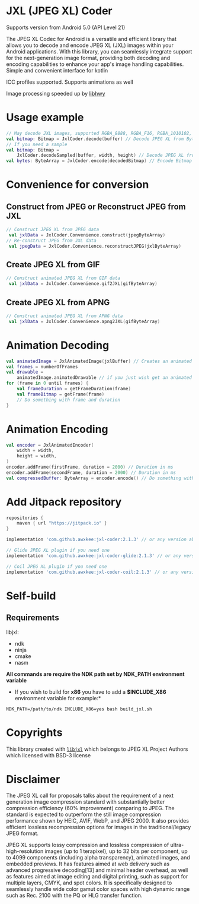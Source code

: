 # JXL (JPEG XL) Coder

Supports version from Android 5.0 (API Level 21)

The JPEG XL Codec for Android is a versatile and efficient library that allows you to decode and
encode JPEG XL (JXL) images within your Android applications. With this library, you can seamlessly
integrate support for the next-generation image format, providing both decoding and encoding
capabilities to enhance your app's image handling capabilities. Simple and convenient interface for kotlin

ICC profiles supported. Supports animations as well

Image processing speeded up by [libhwy](https://github.com/google/highway)

# Usage example

```kotlin
// May decode JXL images, supported RGBA_8888, RGBA_F16, RGBA_1010102, RGB_565, HARDWARE
val bitmap: Bitmap = JxlCoder.decode(buffer) // Decode JPEG XL from ByteArray
// If you need a sample
val bitmap: Bitmap =
    JxlCoder.decodeSampled(buffer, width, height) // Decode JPEG XL from ByteArray with given size
val bytes: ByteArray = JxlCoder.encode(decodedBitmap) // Encode Bitmap to JPEG XL
```

# Convenience for conversion

## Construct from JPEG or Reconstruct JPEG from JXL
```kotlin
// Construct JPEG XL from JPEG data
 val jxlData = JxlCoder.Convenience.construct(jpegByteArray)
// Re-construct JPEG from JXL data
 val jpegData = JxlCoder.Convenience.reconstructJPEG(jxlByteArray)
```

## Create JPEG XL from GIF
```kotlin
// Construct animated JPEG XL from GIF data
 val jxlData = JxlCoder.Convenience.gif2JXL(gifByteArray)
```

## Create JPEG XL from APNG
```kotlin
// Construct animated JPEG XL from APNG data
 val jxlData = JxlCoder.Convenience.apng2JXL(gifByteArray)
```

# Animation Decoding

```kotlin
val animatedImage = JxlAnimatedImage(jxlBuffer) // Creates an animated image
val frames = numberOfFrames
val drawable =
    animatedImage.animatedDrawable // if you just wish get an animated drawable NOT OPTIMIZED It will just render all bitmaps into one drawable
for (frame in 0 until frames) {
    val frameDuration = getFrameDuration(frame)
    val frameBitmap = getFrame(frame)
    // Do something with frame and duration
}
```

# Animation Encoding

```kotlin
val encoder = JxlAnimatedEncoder(
    width = width,
    height = width,
)
encoder.addFrame(firstFrame, duration = 2000) // Duration in ms
encoder.addFrame(secondFrame, duration = 2000) // Duration in ms
val compressedBuffer: ByteArray = encoder.encode() // Do something with buffer
```

# Add Jitpack repository

```groovy
repositories {
    maven { url "https://jitpack.io" }
}
```

```groovy
implementation 'com.github.awxkee:jxl-coder:2.1.3' // or any version above picker from release tags

// Glide JPEG XL plugin if you need one
implementation 'com.github.awxkee:jxl-coder-glide:2.1.3' // or any version above picker from release tags

// Coil JPEG XL plugin if you need one
implementation 'com.github.awxkee:jxl-coder-coil:2.1.3' // or any version above picker from release tags
```

# Self-build

## Requirements

libjxl:

- ndk
- ninja
- cmake
- nasm

**All commands are require the NDK path set by NDK_PATH environment variable**

* If you wish to build for **x86** you have to add a **$INCLUDE_X86** environment variable for
  example:*

```shell
NDK_PATH=/path/to/ndk INCLUDE_X86=yes bash build_jxl.sh
```

# Copyrights

This library created with [`libjxl`](https://github.com/libjxl/libjxl/tree/main) which belongs to
JPEG XL Project
Authors which licensed with BSD-3 license

# Disclaimer

The JPEG XL call for proposals talks about the requirement of a next generation image compression
standard with substantially better compression efficiency (60% improvement) comparing to JPEG. The
standard is expected to outperform the still image compression performance shown by HEIC, AVIF,
WebP, and JPEG 2000. It also provides efficient lossless recompression options for images in the
traditional/legacy JPEG format.

JPEG XL supports lossy compression and lossless compression of ultra-high-resolution images (up to 1
terapixel), up to 32 bits per component, up to 4099 components (including alpha transparency),
animated images, and embedded previews. It has features aimed at web delivery such as advanced
progressive decoding[13] and minimal header overhead, as well as features aimed at image editing and
digital printing, such as support for multiple layers, CMYK, and spot colors. It is specifically
designed to seamlessly handle wide color gamut color spaces with high dynamic range such as Rec.
2100 with the PQ or HLG transfer function. 
